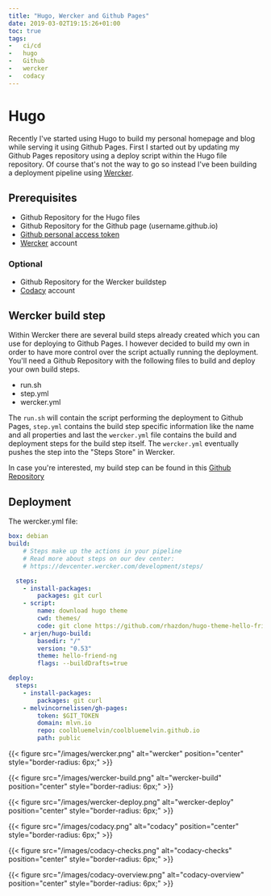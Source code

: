 ```yaml
---
title: "Hugo, Wercker and Github Pages"
date: 2019-03-02T19:15:26+01:00
toc: true
tags:
-   ci/cd
-   hugo
-   Github
-   wercker
-   codacy
---
```


# Hugo

Recently I've started using Hugo to build my personal homepage and blog while serving it using Github Pages. First I started out by updating my Github Pages repository using a deploy script within the Hugo file repository. Of course that's not the way to go so instead I've been building a deployment pipeline using [Wercker](https://app.wercker.com/melvincornelissen/mlvn.io/installing/).

## Prerequisites

-   Github Repository for the Hugo files
-   Github Repository for the Github page (username.github.io)
-   [Github personal access token](https://github.com/settings/tokens)
-   [Wercker](https://app.wercker.com/) account

### Optional

-   Github Repository for the Wercker buildstep
-   [Codacy](https://www.codacy.com/) account

## Wercker build step

Within Wercker there are several build steps already created which you can use for deploying to Github Pages. I however decided to build my own in order to have more control over the script actually running the deployment. You'll need a Github Repository with the following files to build and deploy your own build steps.

-   run.sh
-   step.yml
-   wercker.yml

The `run.sh` will contain the script performing the deployment to Github Pages, `step.yml` contains the build step specific information like the name and all properties and last the `wercker.yml` file contains the build and deployment steps for the build step itself. The `wercker.yml` eventually pushes the step into the "Steps Store" in Wercker.

In case you're interested, my build step can be found in this [Github Repository](https://github.com/coolbluemelvin/wercker-step-gh-pages)

## Deployment

The wercker.yml file:
```yaml
box: debian
build:
    # Steps make up the actions in your pipeline
    # Read more about steps on our dev center:
    # https://devcenter.wercker.com/development/steps/

  steps:
    - install-packages:
        packages: git curl
    - script:
        name: download hugo theme
        cwd: themes/
        code: git clone https://github.com/rhazdon/hugo-theme-hello-friend-ng.git hello-friend-ng
    - arjen/hugo-build:
        basedir: "/"
        version: "0.53"
        theme: hello-friend-ng
        flags: --buildDrafts=true

deploy:
  steps:
    - install-packages:
        packages: git curl
    - melvincornelissen/gh-pages:
        token: $GIT_TOKEN
        domain: mlvn.io
        repo: coolbluemelvin/coolbluemelvin.github.io
        path: public
```

{{< figure src="/images/wercker.png" alt="wercker" position="center" style="border-radius: 6px;" >}}

{{< figure src="/images/wercker-build.png" alt="wercker-build" position="center" style="border-radius: 6px;" >}}

{{< figure src="/images/wercker-deploy.png" alt="wercker-deploy" position="center" style="border-radius: 6px;" >}}

{{< figure src="/images/codacy.png" alt="codacy" position="center" style="border-radius: 6px;" >}}

{{< figure src="/images/codacy-checks.png" alt="codacy-checks" position="center" style="border-radius: 6px;" >}}

{{< figure src="/images/codacy-overview.png" alt="codacy-overview" position="center" style="border-radius: 6px;" >}}
